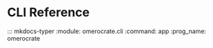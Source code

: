 # CLI Reference

::: mkdocs-typer
    :module: omerocrate.cli
    :command: app
    :prog_name: omerocrate
